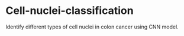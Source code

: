# Cell-nuclei-classification
Identify different types of cell nuclei in colon cancer using CNN model.
